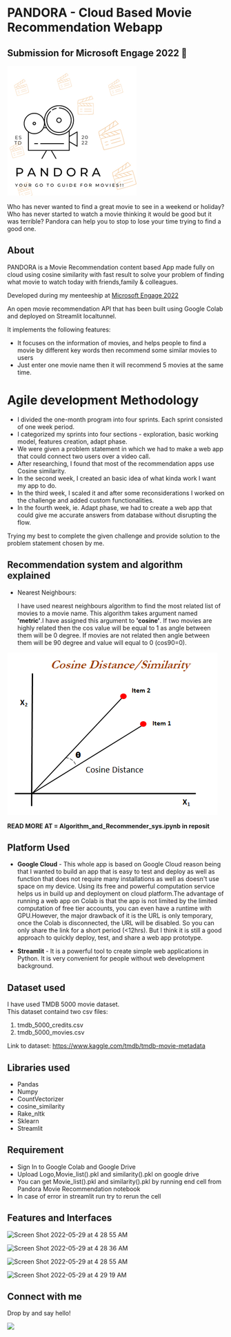 # PANDORA - Cloud Based Movie Recommendation Webapp
## Submission for Microsoft Engage 2022 🌟
<img src="Logo.png" alt="drawing" width="300"/>

Who has never wanted to find a great movie to see in a weekend or holiday? Who has never started to watch a movie thinking it would be good but it was terrible? Pandora can help you to stop to lose your time trying to find a good one.

## About

PANDORA is a Movie Recommendation content based App made fully on cloud using cosine similarity with fast result to solve your problem of finding what movie to watch today with friends,family & colleagues.

Developed during my menteeship at [Microsoft Engage 2022](https://acehacker.com/microsoft/engage2022/)

An open movie recommendation API that has been built using Google Colab and deployed on Streamlit localtunnel.

It implements the following features:

* It focuses on the information of movies, and helps people to find a movie by different key words then recommend some similar movies to users
* Just enter one movie name then it will recommend 5 movies at the same time.

# Agile development Methodology

* I divided the one-month program into four sprints. Each sprint consisted of one week period.
* I categorized my sprints into four sections - exploration, basic working model, features creation, adapt phase.
* We were given a problem statement in which we had to make a web app that could connect two users over a video call.
* After researching, I found that most of the recommendation apps use Cosine similarity.
* In the second week, I created an basic idea of what kinda work I want my app to do.
* In the third week, I scaled it and after some reconsiderations I worked on the challenge and added custom functionalities. 
* In the fourth week, ie. Adapt phase, we had to create a web app that could give me accurate answers from database without disrupting the flow.

Trying my best to complete the given challenge and provide solution to the problem statement chosen by me.

## Recommendation system and algorithm explained

* Nearest Neighbours:
  
  I have used nearest neighbours algorithm to find the most related list of movies to a movie name. This algorithm takes argument named **'metric'**.I have assigned this argument to **'cosine'**. If two movies are highly related then the cos value will be equal to 1 as angle between them will be 0 degree. If movies are not related then angle between them will be 90 degree and value will equal to 0 (cos90=0).
  
![](Images/cosine.png)

**READ MORE AT = Algorithm_and_Recommender_sys.ipynb in reposit**

## Platform Used

* **Google Cloud** - This whole app is based on Google Cloud reason being that I wanted to build an app  that is easy to test and deploy as well as function that does not require many installations as well as doesn't use space on my device. Using its free and powerful computation service helps us in build up and deployment on cloud platform.The advantage of running a web app on Colab is that the app is not limited by the limited computation of free tier accounts, you can even have a runtime with GPU.However, the major drawback of it is the URL is only temporary, once the Colab is disconnected, the URL will be disabled. So you can   only share the link for a short period (<12hrs). But I think it is still a good approach to quickly deploy, test, and share a web app prototype.


* **Streamlit** - It is a powerful tool to create simple web applications in Python. It is very convenient for people without web development background.

## Dataset used
I have used TMDB 5000 movie dataset.              
This dataset containd two csv files:
  1. tmdb_5000_credits.csv
  2. tmdb_5000_movies.csv

Link to dataset: https://www.kaggle.com/tmdb/tmdb-movie-metadata

## Libraries used
* Pandas
* Numpy
* CountVectorizer
* cosine_similarity
* Rake_nltk
* Sklearn
* Streamlit

## Requirement
* Sign In to Google Colab and Google Drive
* Upload Logo,Movie_list().pkl and similarity().pkl on google drive 
* You can get Movie_list().pkl and similarity().pkl by running end cell from Pandora Movie Recommendation notebook
* In case of error in streamlit run try to rerun the cell

## Features and Interfaces

![Screen Shot 2022-05-29 at 4 28 55 AM](https://user-images.githubusercontent.com/72788936/170849426-fc5e285f-ae48-44b6-b611-018a9183532e.png)

![Screen Shot 2022-05-29 at 4 28 36 AM](https://user-images.githubusercontent.com/72788936/170849424-13aead78-65d6-44c4-97f7-2216e8a99f5d.png)

![Screen Shot 2022-05-29 at 4 28 55 AM](https://user-images.githubusercontent.com/72788936/170849496-2c7fea94-d35f-491a-89ae-55ff7525885f.png)

![Screen Shot 2022-05-29 at 4 29 19 AM](https://user-images.githubusercontent.com/72788936/170849414-203cc022-3e60-4dbe-8c71-e46b8deb6614.png)

## Connect with me
Drop by and say hello!

[<img height="30" src="https://img.shields.io/badge/linkedin-0077B5.svg?&style=for-the-badge&logo=linkedin&logoColor=white" />][LinkedIn]

[linkedIn]: https://www.linkedin.com/in/preeti-pal-1109






